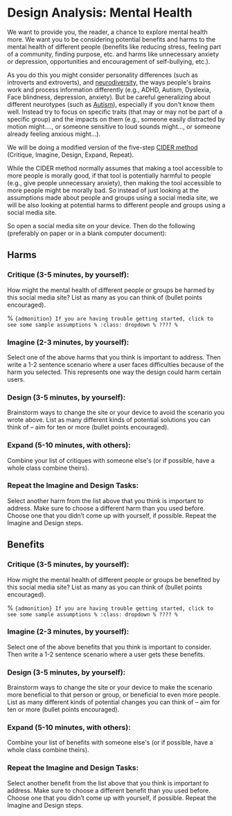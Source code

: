 # Design Analysis: Mental Health

We want to provide you, the reader, a chance to explore mental health more. We want you to be considering potential benefits and harms to the mental health of different people (benefits like reducing stress, feeling part of a community, finding purpose, etc. and harms like unnecessary anxiety or depression, opportunities and encouragement of self-bullying, etc.). 

As you do this you might consider personality differences (such as introverts and extroverts), and [neurodiversity](https://en.wikipedia.org/wiki/Neurodiversity), the ways people's brains work and process information differently (e.g., ADHD, Autism, Dyslexia, Face blindness, depression, anxiety). But be careful generalizing about different neurotypes (such as [Autism](https://neuroclastic.com/its-a-spectrum-doesnt-mean-what-you-think/)), especially if you don't know them well. Instead try to focus on specific traits (that may or may not be part of a specific group) and the impacts on them (e.g., someone easily distracted by motion might...., or someone sensitive to loud sounds might..., or someone already feeling anxious might...).

We will be doing a modified version of the five-step [CIDER method](https://medium.com/@OAlannah/beyond-average-users-building-inclusive-design-skills-with-the-cider-technique-413969544e6d?source=friends_link&sk=6c9184c8a88feae058cfb073a44985f7) (Critique, Imagine, Design, Expand, Repeat).

While the CIDER method normally assumes that making a tool accessible to more people is morally good, if that tool is potentially harmful to people (e.g., give people unnecessary anxiety), then making the tool accessible to more people might be morally bad. So instead of just looking at the assumptions made about people and groups using a social media site, we will be also looking at potential harms to different people and groups using a social media site.

So open a social media site on your device. Then do the following (preferably on paper or in a blank computer document):

## Harms

### Critique (3-5 minutes, by yourself):
How might the mental health of different people or groups be harmed by this social media site? List as many as you can think of (bullet points encouraged).


%  ````{admonition} If you are having trouble getting started, click to see some sample assumptions
% :class: dropdown
% ????
% ````

### Imagine (2-3 minutes, by yourself):
Select one of the above harms that you think is important to address. Then write a 1-2 sentence scenario where a user faces difficulties because of the harm you selected. This represents one way the design could harm certain users.

### Design (3-5 minutes, by yourself):
Brainstorm ways to change the site or your device to avoid the scenario you wrote above. List as many different kinds of potential solutions you can think of – aim for ten or more (bullet points encouraged).

### Expand (5-10 minutes, with others):
Combine your list of critiques with someone else's (or if possible, have a whole class combine theirs).

### Repeat the Imagine and Design Tasks:
Select another harm from the list above that you think is important to address. Make sure to choose a different harm than you used before. Choose one that you didn’t come up with yourself, if possible. Repeat the Imagine and Design steps.

## Benefits

### Critique (3-5 minutes, by yourself):
How might the mental health of different people or groups be benefited by this social media site? List as many as you can think of (bullet points encouraged).


%  ````{admonition} If you are having trouble getting started, click to see some sample assumptions
% :class: dropdown
% ????
% ````

### Imagine (2-3 minutes, by yourself):
Select one of the above benefits that you think is important to consider. Then write a 1-2 sentence scenario where a user gets these benefits. 

### Design (3-5 minutes, by yourself):
Brainstorm ways to change the site or your device to make the scenario more beneficial to that person or group, or beneficial to even more people. List as many different kinds of potential changes you can think of – aim for ten or more (bullet points encouraged).

### Expand (5-10 minutes, with others):
Combine your list of benefits with someone else's (or if possible, have a whole class combine theirs).

### Repeat the Imagine and Design Tasks:
Select another benefit from the list above that you think is important to address. Make sure to choose a different benefit than you used before. Choose one that you didn’t come up with yourself, if possible. Repeat the Imagine and Design steps.